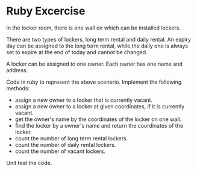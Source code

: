 Ruby Excercise
==============

In the locker room, there is one wall on which can be installed lockers.

There are two types of lockers, long term rental and daily rental.  An expiry day can be assigned to the long term rental, while the daily one is always set to
expire at the end of today and cannot be changed.

A locker can be assigned to one owner.  Each owner has one name and address.

Code in ruby to represent the above scenerio.  Implement the following methods:

- assign a new owner to a locker that is currently vacant.
- assign a new owner to a locker at given coordinates, if it is currently vacant.
- get the owner's name by the coordinates of the locker on one wall.
- find the locker by a owner's name and return the coordinates of the locker.
- count the number of long term rental lockers.
- count the number of daily rental lockers.
- count the number of vacant lockers.

Unit test the code.
